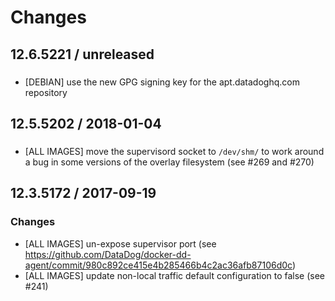 # Changes

## 12.6.5221 / unreleased

###

- [DEBIAN] use the new GPG signing key for the apt.datadoghq.com repository

## 12.5.5202 / 2018-01-04

###

- [ALL IMAGES] move the supervisord socket to `/dev/shm/` to work around a bug in some
versions of the overlay filesystem (see #269 and #270)

## 12.3.5172 / 2017-09-19

### Changes

- [ALL IMAGES] un-expose supervisor port (see https://github.com/DataDog/docker-dd-agent/commit/980c892ce415e4b285466b4c2ac36afb87106d0c)
- [ALL IMAGES] update non-local traffic default configuration to false (see #241)
